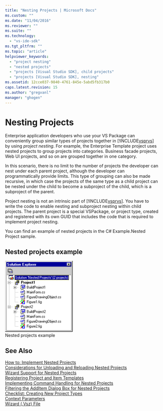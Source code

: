 ```yaml
---
title: "Nesting Projects | Microsoft Docs"
ms.custom: ""
ms.date: "11/04/2016"
ms.reviewer: ""
ms.suite: ""
ms.technology: 
  - "vs-ide-sdk"
ms.tgt_pltfrm: ""
ms.topic: "article"
helpviewer_keywords: 
  - "project nesting"
  - "nested projects"
  - "projects [Visual Studio SDK], child projects"
  - "projects [Visual Studio SDK], nesting"
ms.assetid: 12cce037-9840-4761-845e-5abd5fb317b0
caps.latest.revision: 15
ms.author: "gregvanl"
manager: "ghogen"
---
```

# Nesting Projects
Enterprise application developers who use your VS Package can conveniently group similar types of projects together in [!INCLUDE[vsprvs](../../code-quality/includes/vsprvs_md.md)] by using *project nesting*. For example, the Enterprise Template project uses nested projects to group projects into categories. Business facade projects, Web UI projects, and so on are grouped together in one category.  
  
 In this scenario, there is no limit to the number of projects the developer can nest under each parent project, although the developer can programmatically provide limits. This type of grouping can also be made recursive, in which case the projects of the same type as a child project can be nested under the child to become a subproject of the child, which is a subproject of the parent.  
  
 Project nesting is not an intrinsic part of [!INCLUDE[vsprvs](../../code-quality/includes/vsprvs_md.md)]. You have to write the code to enable nesting and subproject nesting within child projects. The parent project is a special VSPackage, or project type, created and registered with its own GUID that includes the code that is required to implement project nesting.  
  
 You can find an example of nested projects in the C# Example.Nested Project sample.  
  
## Nested projects example  
 ![Nested Projects Solution](../../extensibility/internals/media/vsnestedprojects.gif "vsNestedProjects")  
Nested projects example  
  
## See Also  
 [How to: Implement Nested Projects](../../extensibility/internals/how-to-implement-nested-projects.md)   
 [Considerations for Unloading and Reloading Nested Projects](../../extensibility/internals/considerations-for-unloading-and-reloading-nested-projects.md)   
 [Wizard Support for Nested Projects](../../extensibility/internals/wizard-support-for-nested-projects.md)   
 [Registering Project and Item Templates](../../extensibility/internals/registering-project-and-item-templates.md)   
 [Implementing Command Handling for Nested Projects](../../extensibility/internals/implementing-command-handling-for-nested-projects.md)   
 [Filtering the AddItem Dialog Box for Nested Projects](../../extensibility/internals/filtering-the-additem-dialog-box-for-nested-projects.md)   
 [Checklist: Creating New Project Types](../../extensibility/internals/checklist-creating-new-project-types.md)   
 [Context Parameters](../../extensibility/internals/context-parameters.md)   
 [Wizard (.Vsz) File](../../extensibility/internals/wizard-dot-vsz-file.md)